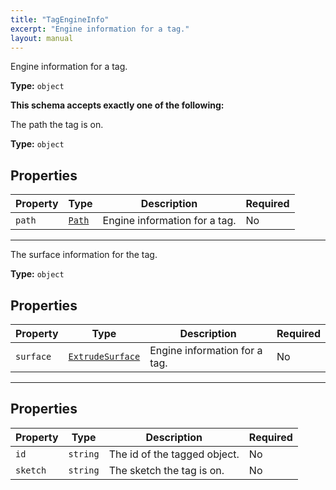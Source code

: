 ```yaml
---
title: "TagEngineInfo"
excerpt: "Engine information for a tag."
layout: manual
---
```


Engine information for a tag.

**Type:** `object`



**This schema accepts exactly one of the following:**

The path the tag is on.

**Type:** `object`





## Properties

| Property | Type | Description | Required |
|----------|------|-------------|----------|
| `path` |[`Path`](/docs/kcl/types/Path)| Engine information for a tag. | No |


----
The surface information for the tag.

**Type:** `object`





## Properties

| Property | Type | Description | Required |
|----------|------|-------------|----------|
| `surface` |[`ExtrudeSurface`](/docs/kcl/types/ExtrudeSurface)| Engine information for a tag. | No |


----


## Properties

| Property | Type | Description | Required |
|----------|------|-------------|----------|
| `id` |`string`| The id of the tagged object. | No |
| `sketch` |`string`| The sketch the tag is on. | No |


